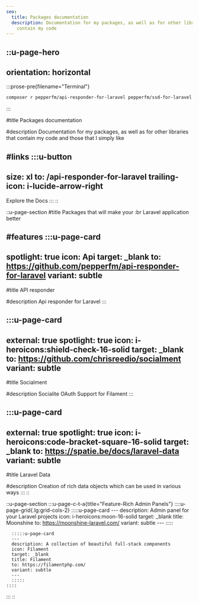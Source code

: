 ```yaml
---
seo:
  title: Packages documentation
  description: Documentation for my packages, as well as for other libraries that
    contain my code
---
```


::u-page-hero
---
orientation: horizontal
---
  :::prose-pre{filename="Terminal"}
  ```bash
  composer r pepperfm/api-responder-for-laravel pepperfm/ssd-for-laravel
  ```
  :::

#title
Packages documentation

#description
Documentation for my packages, as well as for other libraries that contain my code and those that I simply like

#links
  :::u-button
  ---
  size: xl
  to: /api-responder-for-laravel
  trailing-icon: i-lucide-arrow-right
  ---
  Explore the Docs
  :::
::

::u-page-section
#title
Packages that will make your :br Laravel application better

#features
  :::u-page-card
  ---
  spotlight: true
  icon: Api
  target: _blank
  to: https://github.com/pepperfm/api-responder-for-laravel
  variant: subtle
  ---
  #title
  API responder

  #description
  Api responder for Laravel
  :::

  :::u-page-card
  ---
  external: true
  spotlight: true
  icon: i-heroicons:shield-check-16-solid
  target: _blank
  to: https://github.com/chrisreedio/socialment
  variant: subtle
  ---
  #title
  Socialment

  #description
  Socialite OAuth Support for Filament
  :::

  :::u-page-card
  ---
  external: true
  spotlight: true
  icon: i-heroicons:code-bracket-square-16-solid
  target: _blank
  to: https://spatie.be/docs/laravel-data
  variant: subtle
  ---
  #title
  Laravel Data

  #description
  Creation of rich data objects which can be used in various ways
  :::
::

::u-page-section
  :::u-page-c-t-a{title="Feature-Rich Admin Panels"}
    ::::u-page-grid{.lg:grid-cols-2}
      :::::u-page-card
      ---
      description: Admin panel for your Laravel projects
      icon: i-heroicons:moon-16-solid
      target: _blank
      title: Moonshine
      to: https://moonshine-laravel.com/
      variant: subtle
      ---
      :::::

      :::::u-page-card
      ---
      description: A collection of beautiful full-stack components
      icon: Filament
      target: _blank
      title: Filament
      to: https://filamentphp.com/
      variant: subtle
      ---
      :::::
    ::::
  :::
::
